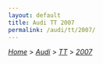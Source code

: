 ```yaml
---
layout: default
title: Audi TT 2007
permalink: /audi/tt/2007/
---
```

[*Home*](/) > [*Audi*](/audi/) > [*TT*](/audi/tt/) > [*2007*](/audi/tt/2007/)
